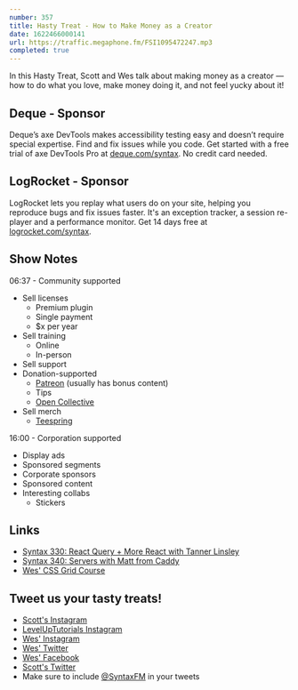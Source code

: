```yaml
---
number: 357
title: Hasty Treat - How to Make Money as a Creator
date: 1622466000141
url: https://traffic.megaphone.fm/FSI1095472247.mp3
completed: true
---
```


In this Hasty Treat, Scott and Wes talk about making money as a creator — how to do what you love, make money doing it, and not feel yucky about it!

## Deque - Sponsor
Deque’s axe DevTools makes accessibility testing easy and doesn’t require special expertise. Find and fix issues while you code. Get started with a free trial of axe DevTools Pro at [deque.com/syntax](https://www.deque.com/syntax). No credit card needed.

## LogRocket - Sponsor
LogRocket lets you replay what users do on your site, helping you reproduce bugs and fix issues faster. It's an exception tracker, a session re-player and a performance monitor. Get 14 days free at [logrocket.com/syntax](https://logrocket.com/syntax).

## Show Notes
06:37 - Community supported
* Sell licenses
  * Premium plugin
  * Single payment
  * $x per year
* Sell training
  * Online
  * In-person
* Sell support
* Donation-supported
  * [Patreon](https://www.patreon.com/) (usually has bonus content)
  * Tips
  * [Open Collective](https://opencollective.com/)
* Sell merch
  * [Teespring](https://teespring.com/)

16:00 - Corporation supported
* Display ads
* Sponsored segments
* Corporate sponsors
* Sponsored content
* Interesting collabs
  * Stickers

## Links
* [Syntax 330: React Query + More React with Tanner Linsley](https://syntax.fm/show/330/react-query-more-react-with-tanner-linsley)
* [Syntax 340: Servers with Matt from Caddy](https://syntax.fm/show/340/servers-with-matt-from-caddy)
* [Wes' CSS Grid Course](https://cssgrid.io/)

## Tweet us your tasty treats!
* [Scott's Instagram](https://www.instagram.com/stolinski/)
* [LevelUpTutorials Instagram](https://www.instagram.com/LevelUpTutorials/)
* [Wes' Instagram](https://www.instagram.com/wesbos/)
* [Wes' Twitter](https://twitter.com/wesbos)
* [Wes' Facebook](https://www.facebook.com/wesbos.developer)
* [Scott's Twitter](https://twitter.com/stolinski)
* Make sure to include [@SyntaxFM](https://twitter.com/SyntaxFM) in your tweets